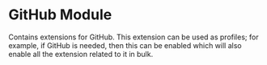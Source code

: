 # GitHub Module
Contains extensions for GitHub. This extension can be used as profiles; for example, if GitHub is needed, then this can be enabled which will also enable all the extension related to it in bulk. 
